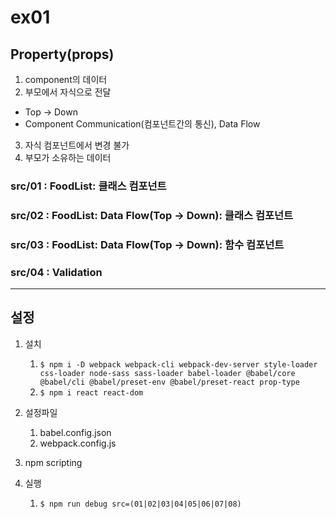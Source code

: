 # ex01
## Property(props)
1. component의 데이터
2. 부모에서 자식으로 전달
  - Top -> Down
  - Component Communication(컴포넌트간의 통신), Data Flow
3. 자식 컴포넌트에서 변경 불가
4. 부모가 소유하는 데이터 
   
### src/01 : FoodList: 클래스 컴포넌트
### src/02 : FoodList: Data Flow(Top -> Down): 클래스 컴포넌트
### src/03 : FoodList: Data Flow(Top -> Down): 함수 컴포넌트
### src/04 : Validation


---

## 설정

1. 설치
   1. ```$ npm i -D webpack webpack-cli webpack-dev-server style-loader css-loader node-sass sass-loader babel-loader @babel/core @babel/cli @babel/preset-env @babel/preset-react prop-type```
   2.  ```$ npm i react react-dom ```  

2. 설정파일  
   1. babel.config.json
   2. webpack.config.js

3. npm scripting
4. 실행
   1. ```$ npm run debug src=(01|02|03|04|05|06|07|08) ```
